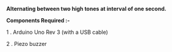 **Alternating between two high tones at interval of one second.**

**Components Required :-**

1 . Arduino Uno Rev 3 (with a USB cable)

2 . Piezo buzzer
